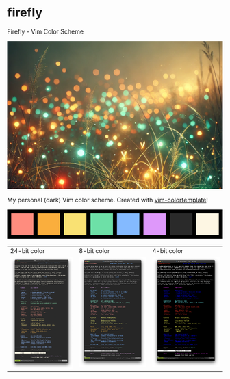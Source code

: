 # firefly
Firefly - Vim Color Scheme

![Artist's impression (ChatGPT, let's be real) of fireflies gathering at a forest clearing.](templates/firefly.png)

My personal (dark) Vim color scheme. Created with [vim-colortemplate](https://github.com/lifepillar/vim-colortemplate)!

![Firefly's base color palette](templates/colors.png)

<table>
  <tr>
    <td>24-bit color</td>
     <td>8-bit color</td>
     <td>4-bit color</td>
  </tr>
  <tr>
    <td valign="top"><img src="templates/termguicolors.png"></td>
    <td valign="top"><img src="templates/t_Co%3D256.png"></td>
    <td valign="top"><img src="templates/t_Co%3D16.png"></td>
  </tr>
 </table>
